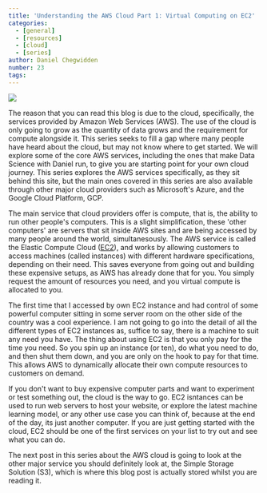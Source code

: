 ```yaml
---
title: 'Understanding the AWS Cloud Part 1: Virtual Computing on EC2'
categories:
  - [general]
  - [resources]
  - [cloud]
  - [series]
author: Daniel Chegwidden
number: 23
tags:
---
```


![](/images/Post_ec2.png)

The reason that you can read this blog is due to the cloud, specifically, the services provided by Amazon Web Services (AWS). The use of the cloud is only going to grow as the quantity of data grows and the requirement for compute alongside it. This series seeks to fill a gap where many people have heard about the cloud, but may not know where to get started. We will explore some of the core AWS services, including the ones that make Data Science with Daniel run, to give you are starting point for your own cloud journey. This series explores the AWS services specifically, as they sit behind this site, but the main ones covered in this series are also available through other major cloud providers such as Microsoft's Azure, and the Google Cloud Platform, GCP.

The main service that cloud providers offer is compute, that is, the ability to run other people's computers. This is a slight simplification, these 'other computers' are servers that sit inside AWS sites and are being accessed by many people around the world, simultanesously. The AWS service is called the Elastic Compute Cloud ([EC2](https://aws.amazon.com/ec2/?ec2-whats-new.sort-by=item.additionalFields.postDateTime&ec2-whats-new.sort-order=desc)), and works by allowing customers to access machines (called instances) with different hardware specifications, depending on their need. This saves everyone from going out and building these expensive setups, as AWS has already done that for you. You simply request the amount of resources you need, and you virtual compute is allocated to you.

The first time that I accessed by own EC2 instance and had control of some powerful computer sitting in some server room on the other side of the country was a cool experience. I am not going to go into the detail of all the different types of EC2 instances as, suffice to say, there is a machine to suit any need you have. The thing about using EC2 is that you only pay for the time you need. So you spin up an instance (or ten), do what you need to do, and then shut them down, and you are only on the hook to pay for that time. This allows AWS to dynamically allocate their own compute resources to customers on demand.

If you don't want to buy expensive computer parts and want to experiment or test something out, the cloud is the way to go. EC2 isntances can be used to run web servers to host your website, or explore the latest machine learning model, or any other use case you can think of, because at the end of the day, its just another computer. If you are just getting started with the cloud, EC2 should be one of the first services on your list to try out and see what you can do.

The next post in this series about the AWS cloud is going to look at the other major service you should definitely look at, the Simple Storage Solution (S3), which is where this blog post is actually stored whilst you are reading it.

